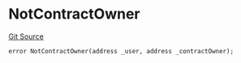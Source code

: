 # NotContractOwner
[Git Source](https://github.com/thrackle-io/tron/blob/8134a3beedf036c43fc49cdc1818732eb057f270/src/protocol/economic/ruleProcessor/RuleProcessorDiamondLib.sol)


```solidity
error NotContractOwner(address _user, address _contractOwner);
```

